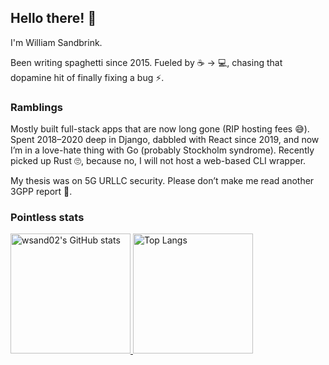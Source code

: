 ## Hello there! 👋

I'm William Sandbrink.

Been writing spaghetti since 2015.
Fueled by ☕️ → 💻, chasing that dopamine hit of finally fixing a bug ⚡️.

### Ramblings

Mostly built full-stack apps that are now long gone (RIP hosting fees 😅).
Spent 2018–2020 deep in Django, dabbled with React since 2019, and now I’m in a love-hate thing with Go (probably Stockholm syndrome).
Recently picked up Rust 🙄, because no, I will not host a web-based CLI wrapper.

My thesis was on 5G URLLC security. Please don’t make me read another 3GPP report 🙏.

### Pointless stats
<a href="https://github.com/wsand02"> <img src="https://github-readme-stats-two-umber-38.vercel.app/api?username=wsand02&show_icons=true&theme=blueberry&hide_border=true" alt="wsand02's GitHub stats" height="192px"> </a> <a href="https://github.com/wsand02/"> <img src="https://github-readme-stats-two-umber-38.vercel.app/api/top-langs/?username=wsand02&show_icons=true&theme=blueberry&layout=compact&langs_count=8&hide_border=true" alt="Top Langs" height="192px"> </a>
